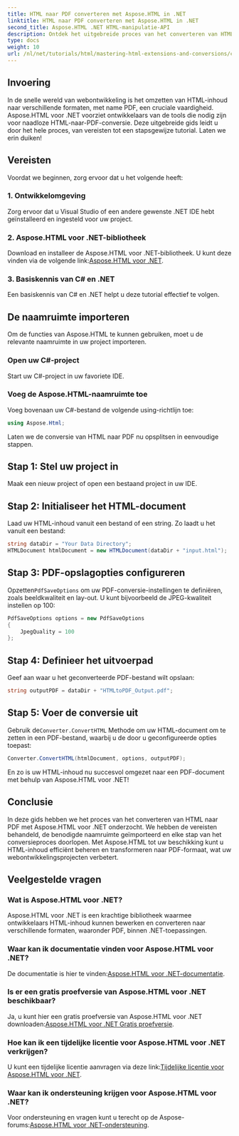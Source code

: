 ```yaml
---
title: HTML naar PDF converteren met Aspose.HTML in .NET
linktitle: HTML naar PDF converteren met Aspose.HTML in .NET
second_title: Aspose.HTML .NET HTML-manipulatie-API
description: Ontdek het uitgebreide proces van het converteren van HTML-inhoud naar PDF met behulp van de krachtige Aspose.HTML voor .NET-bibliotheek. Deze gids biedt ontwikkelaars duidelijke.
type: docs
weight: 10
url: /nl/net/tutorials/html/mastering-html-extensions-and-conversions/converting-html-to-pdf/
---
```

## Invoering

In de snelle wereld van webontwikkeling is het omzetten van HTML-inhoud naar verschillende formaten, met name PDF, een cruciale vaardigheid. Aspose.HTML voor .NET voorziet ontwikkelaars van de tools die nodig zijn voor naadloze HTML-naar-PDF-conversie. Deze uitgebreide gids leidt u door het hele proces, van vereisten tot een stapsgewijze tutorial. Laten we erin duiken!

## Vereisten

Voordat we beginnen, zorg ervoor dat u het volgende heeft:

### 1. Ontwikkelomgeving
Zorg ervoor dat u Visual Studio of een andere gewenste .NET IDE hebt geïnstalleerd en ingesteld voor uw project.

### 2. Aspose.HTML voor .NET-bibliotheek
 Download en installeer de Aspose.HTML voor .NET-bibliotheek. U kunt deze vinden via de volgende link:[Aspose.HTML voor .NET](https://releases.aspose.com/html/net/).

### 3. Basiskennis van C# en .NET
Een basiskennis van C# en .NET helpt u deze tutorial effectief te volgen.

## De naamruimte importeren

Om de functies van Aspose.HTML te kunnen gebruiken, moet u de relevante naamruimte in uw project importeren.

### Open uw C#-project
Start uw C#-project in uw favoriete IDE.

### Voeg de Aspose.HTML-naamruimte toe
Voeg bovenaan uw C#-bestand de volgende using-richtlijn toe:

```csharp
using Aspose.Html;
```

Laten we de conversie van HTML naar PDF nu opsplitsen in eenvoudige stappen.

## Stap 1: Stel uw project in
Maak een nieuw project of open een bestaand project in uw IDE.

## Stap 2: Initialiseer het HTML-document
Laad uw HTML-inhoud vanuit een bestand of een string. Zo laadt u het vanuit een bestand:

```csharp
string dataDir = "Your Data Directory";
HTMLDocument htmlDocument = new HTMLDocument(dataDir + "input.html");
```

## Stap 3: PDF-opslagopties configureren
 Opzetten`PdfSaveOptions` om uw PDF-conversie-instellingen te definiëren, zoals beeldkwaliteit en lay-out. U kunt bijvoorbeeld de JPEG-kwaliteit instellen op 100:

```csharp
PdfSaveOptions options = new PdfSaveOptions
{
    JpegQuality = 100
};
```

## Stap 4: Definieer het uitvoerpad
Geef aan waar u het geconverteerde PDF-bestand wilt opslaan:

```csharp
string outputPDF = dataDir + "HTMLtoPDF_Output.pdf";
```

## Stap 5: Voer de conversie uit
 Gebruik de`Converter.ConvertHTML` Methode om uw HTML-document om te zetten in een PDF-bestand, waarbij u de door u geconfigureerde opties toepast:

```csharp
Converter.ConvertHTML(htmlDocument, options, outputPDF);
```

En zo is uw HTML-inhoud nu succesvol omgezet naar een PDF-document met behulp van Aspose.HTML voor .NET!

## Conclusie

In deze gids hebben we het proces van het converteren van HTML naar PDF met Aspose.HTML voor .NET onderzocht. We hebben de vereisten behandeld, de benodigde naamruimte geïmporteerd en elke stap van het conversieproces doorlopen. Met Aspose.HTML tot uw beschikking kunt u HTML-inhoud efficiënt beheren en transformeren naar PDF-formaat, wat uw webontwikkelingsprojecten verbetert.

## Veelgestelde vragen

### Wat is Aspose.HTML voor .NET?
Aspose.HTML voor .NET is een krachtige bibliotheek waarmee ontwikkelaars HTML-inhoud kunnen bewerken en converteren naar verschillende formaten, waaronder PDF, binnen .NET-toepassingen.

### Waar kan ik documentatie vinden voor Aspose.HTML voor .NET?
 De documentatie is hier te vinden:[Aspose.HTML voor .NET-documentatie](https://reference.aspose.com/html/net/).

### Is er een gratis proefversie van Aspose.HTML voor .NET beschikbaar?
 Ja, u kunt hier een gratis proefversie van Aspose.HTML voor .NET downloaden:[Aspose.HTML voor .NET Gratis proefversie](https://releases.aspose.com/).

### Hoe kan ik een tijdelijke licentie voor Aspose.HTML voor .NET verkrijgen?
 U kunt een tijdelijke licentie aanvragen via deze link:[Tijdelijke licentie voor Aspose.HTML voor .NET](https://purchase.conholdate.com/temporary-license/).

### Waar kan ik ondersteuning krijgen voor Aspose.HTML voor .NET?
 Voor ondersteuning en vragen kunt u terecht op de Aspose-forums:[Aspose.HTML voor .NET-ondersteuning](https://forum.aspose.com/).